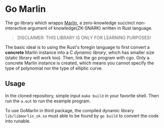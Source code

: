 # Go Marlin

The go library which wrapps [Marlin](https://github.com/arkworks-rs/marlin), a zero-knowledge succinct non-interactive argument of knowledge(ZK-SNARK) written in Rust language.

> DISCLAIMER: THIS LIBRARY IS ONLY FOR LEARNING PURPOSES!

The basic ideal is to using the Rust's foregin language to first convert a **concrete** Marlin instance into a C *dynamic library*, which has smaller size (static library will work too). Then, link the go program with cgo. Only a concrete Marlin instance is created, which means you cannot specify the type of polynomial nor the type of elliptic curve.

## Usage

In the cloned repository, simple input `make build` in your favorite shell. Then run the `a.out` to run the example program.

To use GoMarlin in third package, the compiled dynamic library `lib/libmarlin_sk.so` must able to be found by `go build` to convert the code into runable.
